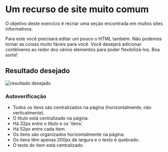 # Um recurso de site muito comum

O objetivo deste exercício é recriar uma seção encontrada em muitos sites informativos.

Para este você precisará editar um pouco o HTML também. Não podemos tornar as coisas _muito_ fáceis para você. Você desejará adicionar contêineres ao redor dos vários elementos para poder flexibilizá-los. Boa sorte!

## Resultado desejado

![resultado desejado](./desired-outcome.png)

### Autoverificação

- Todos os itens são centralizados na página (horizontalmente, não verticalmente).
- O título está centralizado na página.
- Há 32px entre o título e os ‘itens’.
- Há 52px entre cada item.
- Os itens são organizados horizontalmente na página.
- Os itens têm apenas 200px de largura e o texto é quebrado.
- O texto do item está centralizado.
